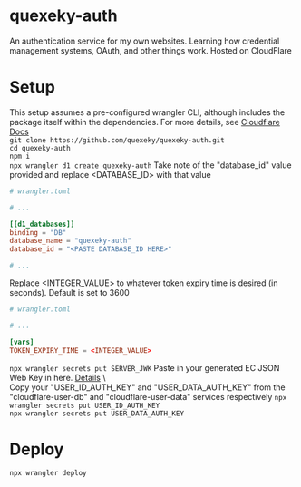 # quexeky-auth
An authentication service for my own websites. Learning how credential management systems,
OAuth, and other things work. Hosted on CloudFlare

# Setup
This setup assumes a pre-configured wrangler CLI, although includes the package itself within the dependencies. For more details, see 
[Cloudflare Docs](https://developers.cloudflare.com/workers/wrangler/install-and-update/) \
```git clone https://github.com/quexeky/quexeky-auth.git``` \
```cd quexeky-auth``` \
```npm i``` \
```npx wrangler d1 create quexeky-auth```
Take note of the "database_id" value provided and replace <DATABASE_ID> with that value
```toml
# wrangler.toml

# ...

[[d1_databases]]
binding = "DB"
database_name = "quexeky-auth"
database_id = "<PASTE DATABASE_ID HERE>"

# ...
```
Replace <INTEGER_VALUE> to whatever token expiry time is desired (in seconds). Default is set to 3600
```toml
# wrangler.toml

# ...

[vars]
TOKEN_EXPIRY_TIME = <INTEGER_VALUE>
```
```npx wrangler secrets put SERVER_JWK```
Paste in your generated EC JSON Web Key in here. 
[Details](https://auth0.com/docs/secure/tokens/json-web-tokens/json-web-key-sets) \ \
Copy your "USER_ID_AUTH_KEY" and "USER_DATA_AUTH_KEY" from the "cloudflare-user-db" and "cloudflare-user-data" services respectively
```npx wrangler secrets put USER_ID_AUTH_KEY``` \
```npx wrangler secrets put USER_DATA_AUTH_KEY```

# Deploy
```npx wrangler deploy```